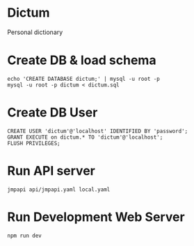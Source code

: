 # Dictum
Personal dictionary

# Create DB & load schema

    echo 'CREATE DATABASE dictum;' | mysql -u root -p
    mysql -u root -p dictum < dictum.sql

# Create DB User

    CREATE USER 'dictum'@'localhost' IDENTIFIED BY 'password';
    GRANT EXECUTE on dictum.* TO 'dictum'@'localhost';
    FLUSH PRIVILEGES;

# Run API server

    jmpapi api/jmpapi.yaml local.yaml


# Run Development Web Server

    npm run dev
